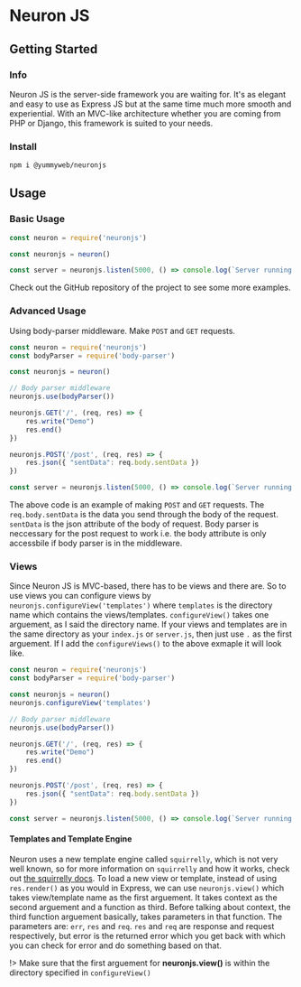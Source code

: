 # Neuron JS

## Getting Started

### Info <!-- {docsify-ignore} -->

Neuron JS is the server-side framework you are waiting for. It's as elegant and easy to use as Express JS but at the same time much more smooth and experiential. With an MVC-like architecture whether you are coming from PHP or Django, this framework is suited to your needs.

### Install

```bash
npm i @yummyweb/neuronjs
```

## Usage

### Basic Usage

```javascript
const neuron = require('neuronjs')

const neuronjs = neuron()

const server = neuronjs.listen(5000, () => console.log(`Server running on ${5000}`))
```

Check out the GitHub repository of the project to see some more examples.

### Advanced Usage

Using body-parser middleware. Make `POST` and `GET` requests.

```javascript
const neuron = require('neuronjs')
const bodyParser = require('body-parser')

const neuronjs = neuron()

// Body parser middleware
neuronjs.use(bodyParser())

neuronjs.GET('/', (req, res) => {
    res.write("Demo")
    res.end()
})

neuronjs.POST('/post', (req, res) => {
    res.json({ "sentData": req.body.sentData })
})

const server = neuronjs.listen(5000, () => console.log(`Server running on ${5000}`))
```

The above code is an example of making `POST` and `GET` requests. The `req.body.sentData` is the data you send through the body of the request. `sentData` is the json attribute of the body of request. Body parser is neccessary for the post request to work i.e. the body attribute is only accessbile if body parser is in the middleware.

### Views

Since Neuron JS is MVC-based, there has to be views and there are. So to use views you can configure views by `neuronjs.configureView('templates')` where `templates` is the directory name which contains the views/templates. `configureView()` takes one arguement, as I said the directory name. If your views and templates are in the same directory as your `index.js` or `server.js`, then just use `.` as the first arguement. If I add the `configureViews()` to the above exmaple it will look like.

```javascript
const neuron = require('neuronjs')
const bodyParser = require('body-parser')

const neuronjs = neuron()
neuronjs.configureView('templates')

// Body parser middleware
neuronjs.use(bodyParser())

neuronjs.GET('/', (req, res) => {
    res.write("Demo")
    res.end()
})

neuronjs.POST('/post', (req, res) => {
    res.json({ "sentData": req.body.sentData })
})

const server = neuronjs.listen(5000, () => console.log(`Server running on ${5000}`))
```

#### Templates and Template Engine

Neuron uses a new template engine called `squirrelly`, which is not very well known, so for more information on `squirrelly` and how it works, check out [the squirrelly docs](https://squirrelly.js.org/). To load a new view or template, instead of using `res.render()` as you would in Express, we can use `neuronjs.view()` which takes view/template name as the first arguement. It takes context as the second arguement and a function as third. Before talking about context, the third function arguement basically, takes parameters in that function. The parameters are: `err`, `res` and `req`. `res` and `req` are response and request respectively, but error is the returned error which you get back with which you can check for error and do something based on that.

!> Make sure that the first arguement for **neuronjs.view()** is within the directory specified in `configureView()`